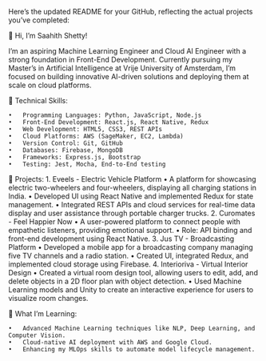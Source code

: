 Here’s the updated README for your GitHub, reflecting the actual projects you’ve completed:

👋 Hi, I’m Saahith Shetty!

I’m an aspiring Machine Learning Engineer and Cloud AI Engineer with a strong foundation in Front-End Development. Currently pursuing my Master’s in Artificial Intelligence at Vrije University of Amsterdam, I’m focused on building innovative AI-driven solutions and deploying them at scale on cloud platforms.

🔧 Technical Skills:

	•	Programming Languages: Python, JavaScript, Node.js
	•	Front-End Development: React.js, React Native, Redux
	•	Web Development: HTML5, CSS3, REST APIs
	•	Cloud Platforms: AWS (SageMaker, EC2, Lambda)
	•	Version Control: Git, GitHub
	•	Databases: Firebase, MongoDB
	•	Frameworks: Express.js, Bootstrap
	•	Testing: Jest, Mocha, End-to-End testing

🚀 Projects:
	1.	Eveels - Electric Vehicle Platform
 		•	A platform for showcasing electric two-wheelers and four-wheelers, displaying all charging stations in India.
		•	Developed UI using React Native and implemented Redux for state management.
		•	Integrated REST APIs and cloud services for real-time data display and user assistance through portable charger trucks.
	2.	Curomates - Feel Happier Now
		•	A user-powered platform to connect people with empathetic listeners, providing emotional support.
		•	Role: API binding and front-end development using React Native.
	3.	Jus TV - Broadcasting Platform
		•	Developed a mobile app for a broadcasting company managing five TV channels and a radio station.
		•	Created UI, integrated Redux, and implemented cloud storage using Firebase.
	4.	Interioriva - Virtual Interior Design
		•	Created a virtual room design tool, allowing users to edit, add, and delete objects in a 2D floor plan with object detection.
		•	Used Machine Learning models and Unity to create an interactive experience for users to visualize room changes.

🌱 What I’m Learning:

	•	Advanced Machine Learning techniques like NLP, Deep Learning, and Computer Vision.
	•	Cloud-native AI deployment with AWS and Google Cloud.
	•	Enhancing my MLOps skills to automate model lifecycle management.
